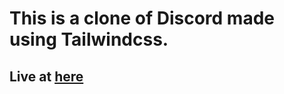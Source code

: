 # This is a clone of Discord made using Tailwindcss.

## Live at [here](https://discord-dummy.netlify.app/)